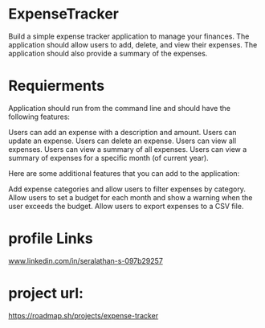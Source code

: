 # ExpenseTracker
Build a simple expense tracker application to manage your finances. The application should allow users to add, delete, and view their expenses. The application should also provide a summary of the expenses.

# Requierments
Application should run from the command line and should have the following features:

Users can add an expense with a description and amount.
Users can update an expense.
Users can delete an expense.
Users can view all expenses.
Users can view a summary of all expenses.
Users can view a summary of expenses for a specific month (of current year).

Here are some additional features that you can add to the application:

Add expense categories and allow users to filter expenses by category.
Allow users to set a budget for each month and show a warning when the user exceeds the budget.
Allow users to export expenses to a CSV file.

# profile Links
www.linkedin.com/in/seralathan-s-097b29257

# project url: 
https://roadmap.sh/projects/expense-tracker

